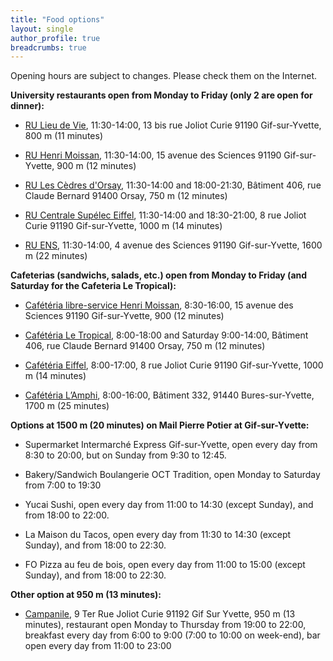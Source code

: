 ```yaml
---
title: "Food options"
layout: single
author_profile: true
breadcrumbs: true
---
```


Opening hours are subject to changes. Please check them on the Internet.

**University restaurants open from Monday to Friday (only 2 are open for dinner):**

- [RU Lieu de Vie](https://www.crous-versailles.fr/restaurant/ru-lieu-de-vie-2/), 11:30-14:00, 13 bis rue Joliot Curie 91190 Gif-sur-Yvette, 800 m (11 minutes)

- [RU Henri Moissan](https://www.crous-versailles.fr/restaurant/ru-henri-moissan-2/), 11:30-14:00, 15 avenue des Sciences 91190 Gif-sur-Yvette, 900 m (12 minutes)

- [RU Les Cèdres d'Orsay](https://www.crous-versailles.fr/restaurant/ru-les-cedres-2/), 11:30-14:00 and 18:00-21:30, Bâtiment 406, rue Claude Bernard 91400 Orsay, 750 m (12 minutes)

- [RU Centrale Supélec Eiffel](https://www.crous-versailles.fr/restaurant/ru-centralesupelec-eiffel-2/), 11:30-14:00 and 18:30-21:00, 8 rue Joliot Curie 91190 Gif-sur-Yvette, 1000 m (14 minutes)

- [RU ENS](https://www.crous-versailles.fr/restaurant/ru-ens-2/), 11:30-14:00, 4 avenue des Sciences 91190 Gif-sur-Yvette, 1600 m (22 minutes)

**Cafeterias (sandwichs, salads, etc.) open from Monday to Friday (and Saturday for the Cafeteria Le Tropical):**

- [Cafétéria libre-service Henri Moissan](https://www.crous-versailles.fr/restaurant/cafeteria-libre-service-henri-moissan-2/), 8:30-16:00, 15 avenue des Sciences 91190 Gif-sur-Yvette, 900 (12 minutes)

- [Cafétéria Le Tropical](https://www.crous-versailles.fr/restaurant/cafeteria-le-tropical-2/), 8:00-18:00 and Saturday 9:00-14:00, Bâtiment 406, rue Claude Bernard 91400 Orsay, 750 m (12 minutes)

- [Cafétéria Eiffel](https://www.crous-versailles.fr/restaurant/cafeteria-eiffel-2/), 8:00-17:00, 8 rue Joliot Curie 91190 Gif-sur-Yvette, 1000 m (14 minutes)

- [Cafétéria L’Amphi](https://www.crous-versailles.fr/restaurant/cafeteria-lamphi-2/), 8:00-16:00, Bâtiment 332, 91440 Bures-sur-Yvette, 1700 m (25 minutes)

**Options at 1500 m (20 minutes) on Mail Pierre Potier at Gif-sur-Yvette:**

- Supermarket Intermarché Express Gif-sur-Yvette, open every day from 8:30 to 20:00, but on Sunday from 9:30 to 12:45.

- Bakery/Sandwich Boulangerie OCT Tradition, open Monday to Saturday from 7:00 to 19:30

- Yucai Sushi, open every day from 11:00 to 14:30 (except Sunday), and from 18:00 to 22:00.

- La Maison du Tacos, open every day from 11:30 to 14:30 (except Sunday), and from 18:00 to 22:30.

- FO Pizza au feu de bois, open every day from 11:00 to 15:00 (except Sunday), and from 18:00 to 22:30.

**Other option at 950 m (13 minutes):**

- [Campanile](https://paris-saclay.campanile.com/fr-fr/#Restauration), 9 Ter Rue Joliot Curie 91192 Gif Sur Yvette, 950 m (13 minutes), restaurant open Monday to Thursday from 19:00 to 22:00, breakfast every day from 6:00 to 9:00 (7:00 to 10:00 on week-end), bar open every day from 11:00 to 23:00
